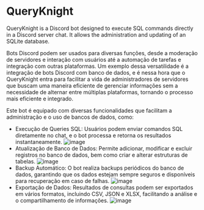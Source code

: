 # QueryKnight
QueryKnight is a Discord bot designed to execute SQL commands directly in a Discord server chat. It allows the administration and updating of an SQLite database.

Bots Discord podem ser usados para diversas funções, desde a moderação de servidores e interação com usuários até a automação de tarefas e integração com outras plataformas. Um exemplo dessa versatilidade é a integração de bots Discord com banco de dados, e é nessa hora que o QueryKnight entra para facilitar a vida de administradores de servidores que buscam uma maneira eficiente de gerenciar informações sem a necessidade de alternar entre múltiplas plataformas, tornando o processo mais eficiente e integrado. 

Este bot é equipado com diversas funcionalidades que facilitam a administração e o uso de bancos de dados, como:

- Execução de Queries SQL: Usuários podem enviar comandos SQL diretamente no chat, e o bot processa e retorna os resultados instantaneamente.
![image](https://github.com/Miguel-Marsico/QueryKnight-DiscordBot/assets/158609724/e9813fb9-2f0f-4968-8132-85fac4977f2d)
- Atualização de Banco de Dados: Permite adicionar, modificar e excluir registros no banco de dados, bem como criar e alterar estruturas de tabelas.
![image](https://github.com/Miguel-Marsico/QueryKnight-DiscordBot/assets/158609724/2cb0dbcc-5bd9-46af-834c-2994537e15bd)
- Backup Automático: O bot realiza backups periódicos do banco de dados, garantindo que os dados estejam sempre seguros e disponíveis para recuperação em caso de falhas.
![image](https://github.com/Miguel-Marsico/QueryKnight-DiscordBot/assets/158609724/88f311c8-291f-47c1-ab15-fe8d8d53f214)
- Exportação de Dados: Resultados de consultas podem ser exportados em vários formatos, incluindo CSV, JSON e XLSX, facilitando a análise e o compartilhamento de informações.
![image](https://github.com/Miguel-Marsico/QueryKnight-DiscordBot/assets/158609724/b9c4b370-7694-457f-863e-7501617a599f)
